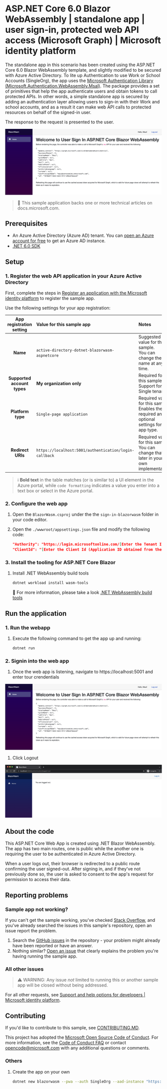 <!-- UNCOMMENT YAML FRONT MATTER TO DISPLAY IN SAMPLES BROWSER
---
# Metadata required by https://docs.microsoft.com/samples/browse/
# Metadata properties: https://review.docs.microsoft.com/help/contribute/samples/process/onboarding?branch=main#add-metadata-to-readme
languages:
- csharp
page_type: sample
name: "ASP.NET Core 6.0 Blazor WebAssembly that accesses Microsoft Graph"
description: "This ASP.NET Core 6.0 Blazor WebAssembly that sign-in and contacts Microsoft Graph on behalf of the user. The code in this sample is used by one or more articles on docs.microsoft.com."
products:
- azure
- azure-active-directory
- ms-graph
urlFragment: ms-identity-docs-code-csharp
---
-->
<!-- SAMPLE ID: DOCS-CODE-021 -->
# ASP.NET Core 6.0 Blazor WebAssembly | standalone  app | user sign-in, protected web API access (Microsoft Graph) | Microsoft identity platform

<!-- Build badges here
![Build passing.](https://img.shields.io/badge/build-passing-brightgreen.svg) ![Code coverage.](https://img.shields.io/badge/coverage-100%25-brightgreen.svg) ![License.](https://img.shields.io/badge/license-MIT-green.svg)
-->

The standalone app in this scenario has been created using the ASP.NET Core 6.0 Blazor WebAssembly template, and slightly modified to be secured with Azure Active Directory. To lite up Authentication to use Work or School Accounts (SingleOrg), the app uses the [Microsoft Authentication Library (Microsoft.Authentication.WebAssembly.Msal)](https://www.nuget.org/packages/Microsoft.Authentication.WebAssembly.Msal). The package provides a set of primitives that help the app authenticate users and obtain tokens to call protected APIs.  In other words, a simple standalone app is secured by adding an authentication layer allowing users to sign-in with their Work and school accounts, and as a result it can make web API calls to protected resources on behalf of the signed-in user.

The response to the request is presented to the user.

![A screenshot of an ASP.NET Core 6.0 Blazor WebAssembly application displaying a response from Microsoft Graph.](./app-signedin.png)

> :page_with_curl: This sample application backs one or more technical articles on docs.microsoft.com. <!-- TODO: Link to first tutorial in series when published. -->

## Prerequisites

- An Azure Active Directory (Azure AD) tenant. You can [open an Azure account for free](https://azure.microsoft.com/free) to get an Azure AD instance.
- [.NET 6.0 SDK](https://dotnet.microsoft.com/download/dotnet/6.0)

## Setup

### 1. Register the web API application in your Azure Active Directory

First, complete the steps in [Register an application with the Microsoft identity platform](https://docs.microsoft.com/azure/active-directory/develop/quickstart-register-app) to register the sample app.

Use the following settings for your app registration:

| App registration <br/> setting | Value for this sample app                              | Notes                                                                                                       |
|:------------------------------:|:-------------------------------------------------------|:------------------------------------------------------------------------------------------------------------|
| **Name**                       | `active-directory-dotnet-blazorwasm-aspnetcore`        | Suggested value for this sample. <br/> You can change the app name at any time.                             |
| **Supported account types**    | **My organization only**                               | Required for this sample. <br/> Support for the Single tenant.                                              |
| **Platform type**              | `Single-page application`                              | Required value for this sample. <br/> Enables the required and optional settings for the app type.          |
| **Redirect URIs**              | `https://localhost:5001/authentication/login-callback` | Required value for this sample. <br/> You can change that later in your own implementation.                 |

> :information_source: **Bold text** in the table matches (or is similar to) a UI element in the Azure portal, while `code formatting` indicates a value you enter into a text box or select in the Azure portal.

### 2. Configure the web app

1. Open the `BlazorWasm.csproj` under the the `sign-in-blazorwasm` folder in your code editor.
1. Open the `./wwwroot/appsettings.json` file and modify the following code:

    ```json
    "Authority": "https://login.microsoftonline.com/[Enter the Tenant Id Value From Azure Portal]",
    "ClientId": "[Enter the Client Id (Application ID obtained from the Azure portal), e.g. ba74781c2-53c2-442a-97c2-3d60re42f403]",
    ```

### 3. Install the tooling for ASP.NET Core Blazor

1. Install .NET WebAssembly build tools

   ```bash
   dotnet workload install wasm-tools
   ```

   :link: For more information, please take a look [.NET WebAssembly build tools](https://docs.microsoft.com/en-us/aspnet/core/blazor/tooling?view=aspnetcore-6.0&pivots=linux#net-webassembly-build-tools)

## Run the application

### 1. Run the webapp

1. Execute the following command to get the app up and running:

   ```bash
   dotnet run
   ```

### 2. Signin into the web app

1. Once the web app is listening, navigate to https://localhost:5001 and enter tour crendentials

![A screenshot of an ASP.NET Core 6.0 Blazor WebAssembly application displaying a response from Microsoft Graph.](./app-signedin.png)

1. Click Logout

![A screenshot of an ASP.NET Core 6.0 Blazor WebAssembly application indicating the user signed-out and allowing click "Login" to signin again.](./app-signedout.png)

## About the code

This ASP.NET Core Web App is created using .NET Blazor WebAssembly. The app has two main routes, one is public while the another one is requiring the user to be authenticated in Azure Active Directory.

When a user logs out, their browser is redirected to a public route confirming the user signed-out. After signing in, and if they've not previously done so, the user is asked to consent to the app's request for permission to access their data.

## Reporting problems

### Sample app not working?

If you can't get the sample working, you've checked [Stack Overflow](http://stackoverflow.com/questions/tagged/msal), and you've already searched the issues in this sample's repository, open an issue report the problem.

1. Search the [GitHub issues](../../issues) in the repository - your problem might already have been reported or have an answer.
1. Nothing similar? [Open an issue](../../issues/new) that clearly explains the problem you're having running the sample app.

### All other issues

> :warning: WARNING: Any issue _not_ limited to running this or another sample app will be closed without being addressed.

For all other requests, see [Support and help options for developers | Microsoft identity platform](https://docs.microsoft.com/azure/active-directory/develop/developer-support-help-options).

## Contributing

If you'd like to contribute to this sample, see [CONTRIBUTING.MD](/CONTRIBUTING.md).

This project has adopted the [Microsoft Open Source Code of Conduct](https://opensource.microsoft.com/codeofconduct/). For more information, see the [Code of Conduct FAQ](https://opensource.microsoft.com/codeofconduct/faq/) or contact [opencode@microsoft.com](mailto:opencode@microsoft.com) with any additional questions or comments.

### Others

1. Create the app on your own

   ```bash
   dotnet new blazorwasm --pwa --auth SingleOrg --aad-instance "https://login.microsoftonline.com/" --client-id ${AZURE_AD_APP_CLIENT_ID_BLAZORWASM} --tenant-id $(az account show --query tenantId --output tsv) --called-api-url "https://graph.microsoft.com/v1.0/me"
   ```
